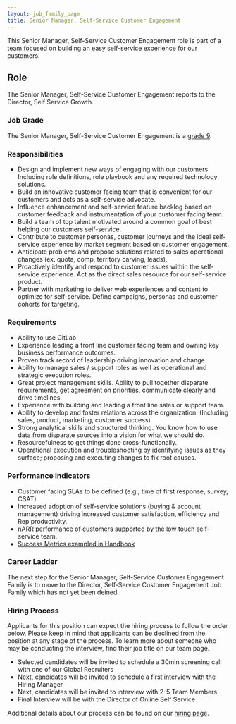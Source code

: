 ```yaml
---
layout: job_family_page
title: Senior Manager, Self-Service Customer Engagement
---
```


This Senior Manager, Self-Service Customer Engagement role is part of a team focused on building an easy self-service experience for our customers.

## Role
The Senior Manager, Self-Service Customer Engagement reports to the Director, Self Service Growth. 

### Job Grade
The Senior Manager, Self-Service Customer Engagement is a [grade 9](/handbook/total-rewards/compensation/compensation-calculator/#gitlab-job-grades).

### Responsibilities
* Design and implement new ways of engaging with our customers.  Including role definitions, role playbook and any required technology solutions.
* Build an innovative customer facing team that is convenient for our customers and acts as a self-service advocate.  
* Influence enhancement and self-service feature backlog based on customer feedback and instrumentation of your customer facing team.
* Build a team of top talent motivated around a common goal of best helping our customers self-service.
* Contribute to customer personas, customer journeys and the ideal self-service experience by market segment based on customer engagement.
* Anticipate problems and propose solutions related to sales operational changes (ex. quota, comp, territory carving, leads).
* Proactively identify and respond to customer issues within the self-service experience.  Act as the direct sales resource for our self-service product.
* Partner with marketing to deliver web experiences and content to optimize for self-service. Define campaigns, personas and customer cohorts for targeting.

### Requirements
* Ability to use GitLab
* Experience leading a front line customer facing team and owning key business performance outcomes.
* Proven track record of leadership driving innovation and change.
* Ability to manage sales / support roles as well as operational and strategic execution roles.
* Great project management skills. Ability to pull together disparate requirements, get agreement on priorities, communicate clearly and drive timelines.
* Experience with building and leading a front line sales or support team.
* Ability to develop and foster relations across the organization. (Including sales, product, marketing, customer success)
* Strong analytical skills and structured thinking. You know how to use data from disparate sources into a vision for what we should do.
* Resourcefulness to get things done cross-functionally.
* Operational execution and troubleshooting by identifying issues as they surface; proposing and executing changes to fix root causes.

### Performance Indicators
* Customer facing SLAs to be defined (e.g., time of first response, survey, CSAT).
* Increased adoption of self-service solutions (buying & account management) driving increased customer satisfaction, efficiency and Rep productivity.
* nARR performance of customers supported by the low touch self-service team.
* [Success Metrics exampled in Handbook](https://about.gitlab.com/handbook/sales/self-service/#success-metrics)

### Career Ladder
The next step for the Senior Manager, Self-Service Customer Engagement Family is to move to the Director, Self-Service Customer Engagement Job Family which has not yet been deined.

### Hiring Process
Applicants for this position can expect the hiring process to follow the order below. Please keep in mind that applicants can be declined from the position at any stage of the process. To learn more about someone who may be conducting the interview, find their job title on our team page.
* Selected candidates will be invited to schedule a 30min screening call with one of our Global Recruiters
* Next, candidates will be invited to schedule a first interview with the Hiring Manager
* Next, candidates will be invited to interview with 2-5 Team Members
* Final Interview will be with the Director of Online Self Service 

Additional details about our process can be found on our [hiring page](/handbook/hiring/).



